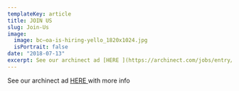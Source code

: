```yaml
---
templateKey: article
title: JOIN US
slug: Join-Us
image:
  image: bc—oa-is-hiring-yello_1820x1024.jpg
  isPortrait: false
date: "2018-07-13"
excerpt: See our archinect ad [HERE ](https://archinect.com/jobs/entry/150061580/intermediate-architect)with more info
---
```


See our archinect ad [HERE ](https://archinect.com/jobs/entry/150061580/intermediate-architect)with more info
